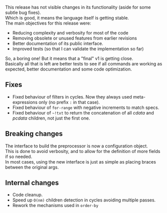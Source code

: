 This release has not visible changes in its functionality (aside for some subtle bug fixes).  
Which is good, it means the language itself is getting stable.  
The main objectives for this release were:

- Reducing complexity and verbosity for most of the code
- Removing obsolete or unused features from earlier revisions
- Better documentation of its public interface.
- Improved tests (so that I can validate the implementation so far)

So, a boring one! But it means that a "final" v1 is getting close.  
Basically all that is left are better tests to see if all commands are working as expected, better documentation and some code optimization.

## Fixes

- Fixed behaviour of filters in cycles. Now they always used meta-expressions only (no prefix `:` in that case).
- Fixed behaviour of `for-range` with negative increments to match specs.
- Fixed behaviour of `~!txt` to return the concatenation of all _cdata_ and _pcdata_ children, not just the first one.

## Breaking changes

The interface to build the preprocessor is now a configuration object.  
This is done to avoid verbosity, and to allow for the definition of more fields if so needed.  
In most cases, using the new interface is just as simple as placing braces between the original args.

## Internal changes

- Code cleanup.
- Speed up `O(nm)` children detection in cycles avoiding multiple passes.
- Rework the mechanisms used in `order-by`
